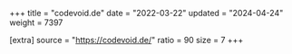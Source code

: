 +++
title = "codevoid.de"
date = "2022-03-22"
updated = "2024-04-24"
weight = 7397

[extra]
source = "https://codevoid.de/"
ratio = 90
size = 7
+++
